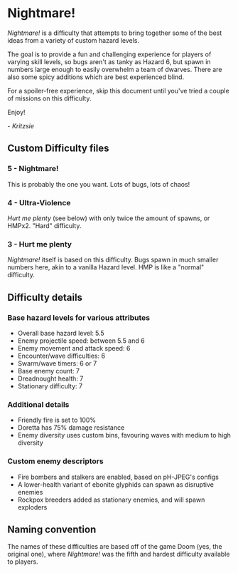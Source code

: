 # Nightmare!
*Nightmare!* is a difficulty that attempts to bring together some of the best ideas from a variety of custom hazard levels.

The goal is to provide a fun and challenging experience for players of varying skill levels, so bugs aren't as tanky as Hazard 6, but spawn in numbers large enough to easily overwhelm a team of dwarves. There are also some spicy additions which are best experienced blind.

For a spoiler-free experience, skip this document until you've tried a couple of missions on this difficulty.

Enjoy!

\- *Kritzsie*

## Custom Difficulty files

### 5 - Nightmare!
This is probably the one you want. Lots of bugs, lots of chaos!

### 4 - Ultra-Violence
*Hurt me plenty* (see below) with only twice the amount of spawns, or HMPx2. "Hard" difficulty.

### 3 - Hurt me plenty
*Nightmare!* itself is based on this difficulty. Bugs spawn in much smaller numbers here, akin to a vanilla Hazard level. HMP is like a "normal" difficulty.

## Difficulty details
### Base hazard levels for various attributes
- Overall base hazard level: 5.5
- Enemy projectile speed: between 5.5 and 6
- Enemy movement and attack speed: 6
- Encounter/wave difficulties: 6
- Swarm/wave timers: 6 or 7
- Base enemy count: 7
- Dreadnought health: 7
- Stationary difficulty: 7

### Additional details
- Friendly fire is set to 100%
- Doretta has 75% damage resistance
- Enemy diversity uses custom bins, favouring waves with medium to high diversity

### Custom enemy descriptors
- Fire bombers and stalkers are enabled, based on pH-JPEG's configs
- A lower-health variant of ebonite glyphids can spawn as disruptive enemies
- Rockpox breeders added as stationary enemies, and will spawn exploders

## Naming convention
The names of these difficulties are based off of the game Doom (yes, the original one), where *Nightmare!* was the fifth and hardest difficulty available to players.

